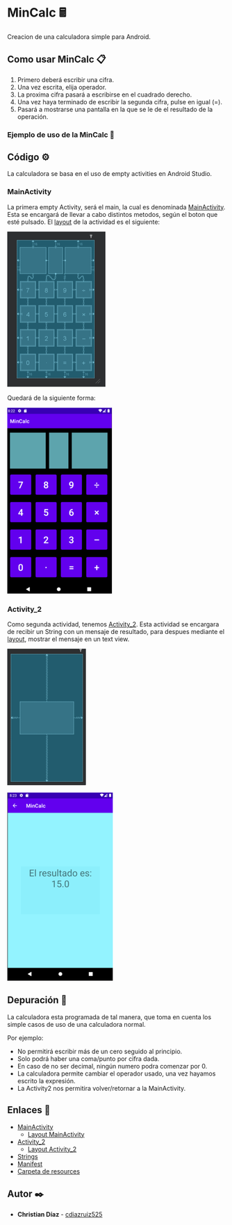 # MinCalc 🖩
Creacion de una calculadora simple para Android.

## Como usar MinCalc 📋
1. Primero deberá escribir una cifra.
1. Una vez escrita, elija operador.
1. La proxima cifra pasará a escribirse en el cuadrado derecho.
1. Una vez haya terminado de escribir la segunda cifra, pulse en igual (=).
2. Pasará a mostrarse una pantalla en la que se le de el resultado de la operación.

### Ejemplo de uso de la MinCalc 🚀



## Código ⚙️

La calculadora se basa en el uso de empty activities en Android Studio.

### MainActivity
La primera empty Activity, será el main, la cual es denominada [MainActivity](https://github.com/cdiazruiz525/MinCalc_ChristianDiazRuiz/blob/main/MinCalc/app/src/main/java/com/chrsoft/mincalc/MainActivity.java). Esta se encargará de llevar a cabo distintos metodos,
según el boton que esté pulsado. El [layout](https://github.com/cdiazruiz525/MinCalc_ChristianDiazRuiz/blob/main/MinCalc/app/src/main/res/layout/activity_main.xml) de la actividad es el siguiente:

![MainActivity_Layout](https://github.com/cdiazruiz525/MinCalc_ChristianDiazRuiz/blob/main/MinCalc_Images/MainActivity_Layout.png)

Quedará de la siguiente forma:

![MainActivity_Appearance](https://github.com/cdiazruiz525/MinCalc_ChristianDiazRuiz/blob/main/MinCalc_Images/MainActivity_Appearance.png)


### Activity_2
Como segunda actividad, tenemos [Activity_2](https://github.com/cdiazruiz525/MinCalc_ChristianDiazRuiz/blob/main/MinCalc/app/src/main/java/com/chrsoft/mincalc/Activity2.java). Esta actividad se encargara de recibir un String con un mensaje de resultado, para despues mediante el [layout](https://github.com/cdiazruiz525/MinCalc_ChristianDiazRuiz/blob/main/MinCalc/app/src/main/res/layout/activity_2.xml), mostrar el mensaje en un text view.

![Activity2_Layout](https://github.com/cdiazruiz525/MinCalc_ChristianDiazRuiz/blob/main/MinCalc_Images/Activity2_Layout.png)

![Activity2_Appearance](https://github.com/cdiazruiz525/MinCalc_ChristianDiazRuiz/blob/main/MinCalc_Images/Activity2_Appearance.png)


## Depuración 🔧

La calculadora esta programada de tal manera, que toma en cuenta los simple casos de uso de una calculadora normal.

Por ejemplo:
* No permitirá escribir más de un cero seguido al principio.
* Solo podrá haber una coma/punto por cifra dada.
* En caso de no ser decimal, ningún numero podra comenzar por 0.
* La calculadora permite cambiar el operador usado, una vez hayamos escrito la expresión.
* La Activity2 nos permitira volver/retornar a la MainActivity.


## Enlaces 🔗

* [MainActivity](https://github.com/cdiazruiz525/MinCalc_ChristianDiazRuiz/blob/main/MinCalc/app/src/main/java/com/chrsoft/mincalc/MainActivity.java)
  * [Layout MainActivity](https://github.com/cdiazruiz525/MinCalc_ChristianDiazRuiz/blob/main/MinCalc/app/src/main/res/layout/activity_main.xml)
* [Activity_2](https://github.com/cdiazruiz525/MinCalc_ChristianDiazRuiz/blob/main/MinCalc/app/src/main/java/com/chrsoft/mincalc/Activity2.java)
  * [Layout Activity_2](https://github.com/cdiazruiz525/MinCalc_ChristianDiazRuiz/blob/main/MinCalc/app/src/main/res/layout/activity_2.xml)
* [Strings](https://github.com/cdiazruiz525/MinCalc_ChristianDiazRuiz/blob/main/MinCalc/app/src/main/res/values/strings.xml)
* [Manifest](https://github.com/cdiazruiz525/MinCalc_ChristianDiazRuiz/blob/main/MinCalc/app/src/main/AndroidManifest.xml)
* [Carpeta de resources](https://github.com/cdiazruiz525/MinCalc_ChristianDiazRuiz/tree/main/MinCalc/app/src/main/res)


## Autor ✒️

* **Christian Díaz** - [cdiazruiz525](https://github.com/cdiazruiz525)
